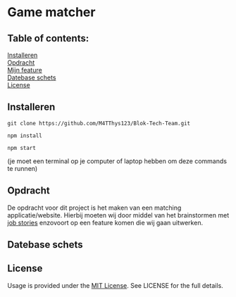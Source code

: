 # Game matcher

## Table of contents:<br />
[Installeren](#Installeren)<br />
[Opdracht](#Opdracht)<br />
[Mijn feature](#Mijn-feature)<br />
[Datebase schets](#Datebase-schets)<br />
[License](#License)<br />
  
## Installeren
```
git clone https://github.com/M4TThys123/Blok-Tech-Team.git
```
```
npm install
```
```
npm start
```
(je moet een terminal op je computer of laptop hebben om deze commands te runnen)
## Opdracht
De opdracht voor dit project is het maken van een matching applicatie/website. Hierbij moeten wij door middel van het brainstormen met [job stories](https://github.com/M4TThys123/Blok-Tech-Team/wiki/Job-Stories) enzovoort op een feature komen die wij gaan uitwerken.
  
## Datebase schets

## License
Usage is provided under the [MIT License](https://github.com/M4TThys123/Blok-Tech-Team/blob/main/LICENSE). See LICENSE for the full details.
